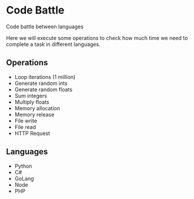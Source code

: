 # Code Battle

Code battle between languages

Here we will execute some operations to check how much time we need to complete a task in different languages.

## Operations

* Loop iterations (1 million)
* Generate random ints
* Generate random floats
* Sum integers
* Multiply floats
* Memory allocation
* Memory release
* File write
* File read
* HTTP Request

## Languages

* Python
* C#
* GoLang
* Node
* PHP